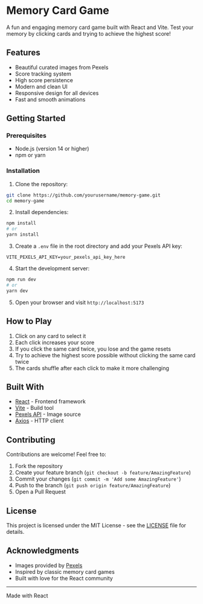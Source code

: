 # Memory Card Game

A fun and engaging memory card game built with React and Vite. Test your memory by clicking cards and trying to achieve the highest score!

## Features

- Beautiful curated images from Pexels
- Score tracking system
- High score persistence
- Modern and clean UI
- Responsive design for all devices
- Fast and smooth animations

## Getting Started

### Prerequisites

- Node.js (version 14 or higher)
- npm or yarn

### Installation

1. Clone the repository:
```bash
git clone https://github.com/yourusername/memory-game.git
cd memory-game
```

2. Install dependencies:
```bash
npm install
# or
yarn install
```

3. Create a `.env` file in the root directory and add your Pexels API key:
```
VITE_PEXELS_API_KEY=your_pexels_api_key_here
```

4. Start the development server:
```bash
npm run dev
# or
yarn dev
```

5. Open your browser and visit `http://localhost:5173`

## How to Play

1. Click on any card to select it
2. Each click increases your score
3. If you click the same card twice, you lose and the game resets
4. Try to achieve the highest score possible without clicking the same card twice
5. The cards shuffle after each click to make it more challenging

## Built With

- [React](https://reactjs.org/) - Frontend framework
- [Vite](https://vitejs.dev/) - Build tool
- [Pexels API](https://www.pexels.com/api/) - Image source
- [Axios](https://axios-http.com/) - HTTP client

## Contributing

Contributions are welcome! Feel free to:

1. Fork the repository
2. Create your feature branch (`git checkout -b feature/AmazingFeature`)
3. Commit your changes (`git commit -m 'Add some AmazingFeature'`)
4. Push to the branch (`git push origin feature/AmazingFeature`)
5. Open a Pull Request

## License

This project is licensed under the MIT License - see the [LICENSE](LICENSE) file for details.

## Acknowledgments

- Images provided by [Pexels](https://www.pexels.com/)
- Inspired by classic memory card games
- Built with love for the React community

---

Made with React
